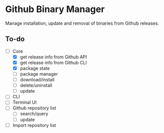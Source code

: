 # Github Binary Manager

Manage installation, update and removal of binaries from Github releases.

## To-do
 - [ ] Core
   - [X] get release info from Github API
   - [X] get release info from Github CLI
   - [X] package state
   - [ ] package manager
   - [ ] download/install
   - [ ] delete/uninstall
   - [ ] update
 - [ ] CLI
 - [ ] Terminal UI
 - [ ] Github repository list
   - [ ] search/query
   - [ ] update
 - [ ] Import repository list